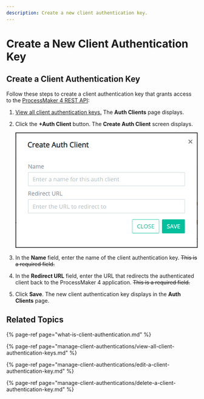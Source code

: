 ```yaml
---
description: Create a new client authentication key.
---
```


# Create a New Client Authentication Key

## Create a Client Authentication Key

Follow these steps to create a client authentication key that grants access to the [ProcessMaker 4 REST API](https://develop-demo.bpm4.qa.processmaker.net/api/documentation):

1. [View all client authentication keys.](manage-client-authentications/view-all-client-authentication-keys.md#view-all-scripts) The **Auth Clients** page displays.
2. Click the **+Auth Client** button. The **Create Auth Client** screen displays.  

   ![](../../.gitbook/assets/create-auth-client-screen-admin.png)

3. In the **Name** field, enter the name of the client authentication key. ~~This is a required field.~~
4. In the **Redirect URL** field, enter the URL that redirects the authenticated client back to the ProcessMaker 4 application. ~~This is a required field.~~
5. Click **Save**. The new client authentication key displays in the **Auth Clients** page.

## Related Topics

{% page-ref page="what-is-client-authentication.md" %}

{% page-ref page="manage-client-authentications/view-all-client-authentication-keys.md" %}

{% page-ref page="manage-client-authentications/edit-a-client-authentication-key.md" %}

{% page-ref page="manage-client-authentications/delete-a-client-authentication-key.md" %}

